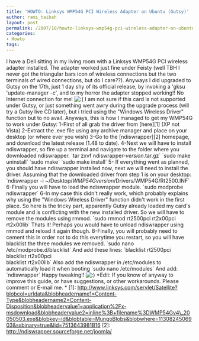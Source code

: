 ```yaml
---
title: 'HOWTO: Linksys WMP54G PCI Wireless Adapter on Ubuntu (Gutsy)'
author: rami_taibah
layout: post
permalink: /2007/10/howto-linksys-wmp54g-pci-wireless-adapter-on-ubuntu-gutsy/
categories:
- Howto
tags: 
---
```

I have a Dell sitting in my living room with a Linksys WMP54G PCI wireless adapter installed. The adapter worked just fine under Feisty (well TBH I never got the triangular bars icon of wireless connections but the two terminals of wired connections, but do I care??). Anyways I did upgraded to Gutsy on the 17th, just 1 day shy of its official release, by invoking a 'gksu 'update-manager -c', and to my horror the adapter stopped working!! No Internet connection for me! ![:(](http://192.168.1.2/blog2/wp-includes/images/smilies/icon_sad.gif)
I am not sure if this card is not supported under Gutsy, or just something went awry during the upgrade process (will try a Gutsy live CD later), but i tried using the "Windows Wireless Driver" function but to no avail.
Anyways, this is how I managed to get my WMP54G to work under Gutsy:
1-First of all grab the driver from \[here\]\[1\] (XP not Vista)
2-Extract the .exe file using any archive manager and place on your desktop (or where ever you wish)
3-Go to the \[ndiswrapper\]\[2\] homepage, and download the latest release (1.48 to date).
4-Next we will have to install ndiswrapper, so fire up a terminal and navigate to the folder where you downloaded ndiswrapper.
\`tar zxvf ndiswrapper-_version_.tar.gz\` 
\`sudo make uninstall\` 
\`sudo make\` 
\`sudo make install\`
5- If everything went as planned, you should have ndiswrapper installed now, next we will need to install the driver. Assuming that the downloaded driver from step 1 is on your desktop: 
\`ndiswrapper -i ~/Desktop/_WMP54Gversion_/Drivers/WMP54G/Rt2500.INF\`
6-Finally you will have to load the ndiswrapper module. 
\`sudo modprobe ndiswrapper\`
6-In my case this didn't really work, which probably explains why using the "Windows Wireless Driver" function didn't work in the first place. So here is the tricky part, apparently Gutsy already loaded my card's module and is conflicting with the new installed driver. So we will have to remove the modules using rmmod.
\`sudo rmmod rt2500pci rt2x00pci rt2x00lib\`
Thats it! Perhaps you would have to unload ndiswrapper using rmmod and reload it again though.
8-Finally, you will probably need to cement this in order not to do this everytime you restart, so you will have blacklist the three modules we removed. 
\`sudo nano /etc/modprobe.d/blacklist\`
And add these lines:
\`blacklist rt2500pci  
blacklist rt2x00pci  
blacklist rt2x00lib\`
Also add the ndiswrapper in /etc/modules to automatically load it when booting 
\`sudo nano /etc/modules\` 
And add: 
\`ndiswrapper\`
Happy tweaking!! ![:)](http://192.168.1.2/blog2/wp-includes/images/smilies/icon_smile.gif)
\*Edit: If you know of anyway to improve this guide, or have suggestions, or other workarounds. Please comment or E-mail me. \*
\[1\]: http://www.linksys.com/servlet/Satellite?blobcol=urldata&blobheadername1=Content-Type&blobheadername2=Content-Disposition&blobheadervalue1=application%2Fx-msdownload&blobheadervalue2=inline%3B+filename%3DWMP54Gv4\_20050503.exe&blobkey=id&blobtable=MungoBlobs&blobwhere=1130824506903&ssbinary=true&lid=7513643981B16
\[2\]: http://ndiswrapper.sourceforge.net/joomla/
